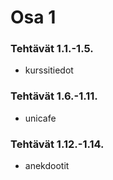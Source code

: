 # Osa 1

### Tehtävät 1.1.-1.5.
* kurssitiedot

### Tehtävät 1.6.-1.11.
* unicafe

### Tehtävät 1.12.-1.14.
* anekdootit